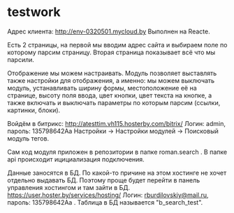 # testwork

Адрес клиента: http://env-0320501.mycloud.by
Выполнен на Reacte.

Есть 2 страницы, на первой мы вводим адрес сайта и выбираем поле по которому парсим страницу. Вторая страница показывает всё что мы парсили.

Отображение мы можем настраивать. Модуль позволяет выставлять также настройки для отображения, а именно: мы можем выключать модуль, устанавливать ширину формы, местоположение её на странице, высоту поля ввода, цвет кнопки, цвет текста на кнопке, а также включать и выключать параметры по которым парсим (ссылки, картинки, блоки).

Войдём в битрикс: http://atesttim.vh115.hosterby.com/bitrix/
Логин: admin, пароль: 135798642Aa
Настройки -> Настройки модулей -> Поисковый модуль тегов.

Сам код модуля приложен в репозитории в папке roman.search . В папке api происходит ицициализация подключения.

Данные заносятся в БД. По какой-то причине на этом хостинге не хочет отдельно выдавать БД.
Поэтому проще будет перейти в панель управления хостингом и там зайти в БД.
https://user.hoster.by/services/hosting/
Логин: rburdilovskiy@mail.ru, пароль: 135798642Aa . 
Таблица в БД называется "b_search_test".
